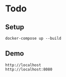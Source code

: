 # Todo

## Setup

```shell
docker-compose up --build
```

## Demo

```shell
http://localhost
http://localhost:8080
```
